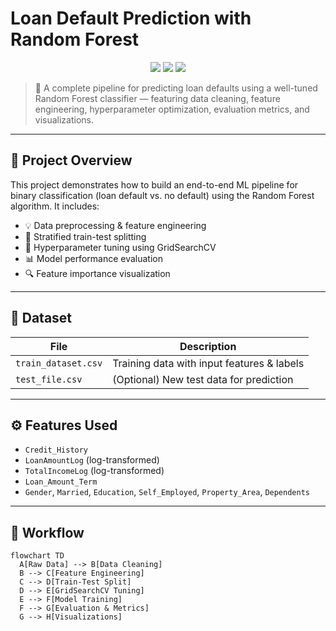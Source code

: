 # Loan Default Prediction with Random Forest

<p align="center">
  <img src="https://img.shields.io/badge/Python-3.8+-blue?logo=python&logoColor=white" />
  <img src="https://img.shields.io/badge/License-MIT-green.svg" />
  <img src="https://img.shields.io/badge/Machine%20Learning-RandomForest-yellow?logo=scikit-learn" />
</p>

> 🎯 A complete pipeline for predicting loan defaults using a well-tuned Random Forest classifier — featuring data cleaning, feature engineering, hyperparameter optimization, evaluation metrics, and visualizations.

---

## 📂 Project Overview

This project demonstrates how to build an end-to-end ML pipeline for binary classification (loan default vs. no default) using the Random Forest algorithm. It includes:

- 💡 Data preprocessing & feature engineering
- 🧪 Stratified train-test splitting
- 🧰 Hyperparameter tuning using GridSearchCV
- 📊 Model performance evaluation
- 🔍 Feature importance visualization

---

## 📁 Dataset

| File                | Description                              |
|---------------------|------------------------------------------|
| `train_dataset.csv` | Training data with input features & labels |
| `test_file.csv`     | (Optional) New test data for prediction   |

---

## ⚙️ Features Used

- `Credit_History`
- `LoanAmountLog` (log-transformed)
- `TotalIncomeLog` (log-transformed)
- `Loan_Amount_Term`
- `Gender`, `Married`, `Education`, `Self_Employed`, `Property_Area`, `Dependents`

---

## 🔧 Workflow

```mermaid
flowchart TD
  A[Raw Data] --> B[Data Cleaning]
  B --> C[Feature Engineering]
  C --> D[Train-Test Split]
  D --> E[GridSearchCV Tuning]
  E --> F[Model Training]
  F --> G[Evaluation & Metrics]
  G --> H[Visualizations]
